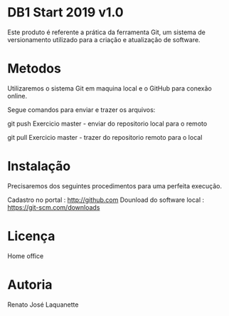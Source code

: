 DB1 Start 2019 v1.0
==========

Este produto é referente a prática da ferramenta Git, um sistema de versionamento utilizado para a criação e atualização de software.


Metodos
=======

Utilizaremos o sistema Git em maquina local e o GitHub para conexão online.

Segue comandos para enviar e trazer os arquivos:

git push Exercicio master - enviar do repositorio local para o remoto

git pull Exercicio master - trazer do repositorio remoto para o local

Instalação
=======

Precisaremos dos seguintes procedimentos para uma perfeita execução.

Cadastro no portal : http://github.com
Dounload do software local : https://git-scm.com/downloads

Licença
=======

Home office

Autoria
=====

Renato José Laquanette

